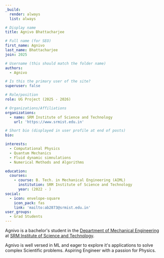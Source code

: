```yaml
---
_build:
  render: always
  list: always

# Display name
title: Agnivo Bhattacharjee

# Full name (for SEO)
first_name: Agnivo
last_name: Bhattacharjee
join: 2025

# Username (this should match the folder name)
authors:
  - Agnivo

# Is this the primary user of the site?
superuser: false

# Role/position
role: UG Project (2025 - 2026)

# Organizations/Affiliations
organizations:
  - name: SRM Institute of Science and Technology
    url: 'https://www.srmist.edu.in'

# Short bio (displayed in user profile at end of posts)
bio:

interests:
  - Computational Physics
  - Quantum Mechanics
  - Fluid dynamic simnulations
  - Numerical Methods and Algorithms

education:
  courses:
    - course: B. Tech. in Mechanical Engineering (AIML)
      institution: SRM Institute of Science and Technology
      year: (2022 - )
social:
  - icon: envelope-square
    icon_pack: fas
    link: 'mailto:ab2873@srmist.edu.in'
user_groups:
  - Grad Students
---
```

Agnivo is a bachelor's  student in the [Department of Mechanical Engineering
](https://www.srmist.edu.in/department/department-of-mechanical-engineering/) at
[SRM Institute of Science and Technology](https://www.srmist.edu.in/).

Agnivo is well versed in ML and eager to explore it's applications to solve complex Scientific problems. Aspiring Engineer with a passion for Physics.
